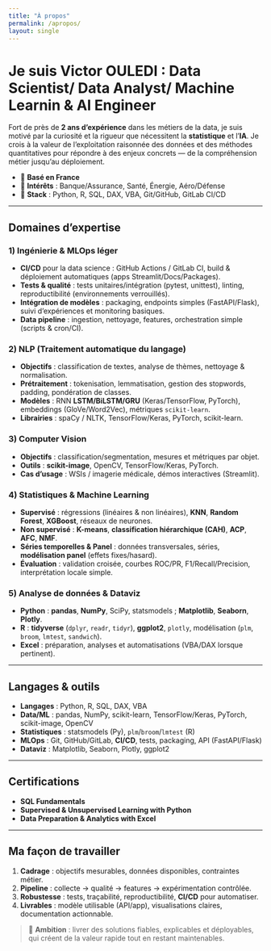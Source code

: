 ```yaml
---
title: "À propos"
permalink: /apropos/
layout: single
---
```


# Je suis Victor OULEDI : Data Scientist/ Data Analyst/ Machine Learnin & AI Engineer

Fort de près de **2 ans d’expérience** dans les métiers de la data, je suis motivé par la curiosité et la rigueur que nécessitent la **statistique** et l’**IA**. Je crois à la valeur de l’exploitation raisonnée des données et des méthodes quantitatives pour répondre à des enjeux concrets — de la compréhension métier jusqu’au déploiement.

- 📍 **Basé en France**
- 💼 **Intérêts** : Banque/Assurance, Santé, Énergie, Aéro/Défense
- 🧰 **Stack** : Python, R, SQL, DAX, VBA, Git/GitHub, GitLab CI/CD

---

## Domaines d’expertise

### 1) Ingénierie & MLOps léger
- **CI/CD** pour la data science : GitHub Actions / GitLab CI, build & déploiement automatiques (apps Streamlit/Docs/Packages).
- **Tests & qualité** : tests unitaires/intégration (pytest, unittest), linting, reproductibilité (environnements verrouillés).
- **Intégration de modèles** : packaging, endpoints simples (FastAPI/Flask), suivi d’expériences et monitoring basiques.
- **Data pipeline** : ingestion, nettoyage, features, orchestration simple (scripts & cron/CI).

### 2) NLP (Traitement automatique du langage)
- **Objectifs** : classification de textes, analyse de thèmes, nettoyage & normalisation.
- **Prétraitement** : tokenisation, lemmatisation, gestion des stopwords, padding, pondération de classes.
- **Modèles** : RNN **LSTM/BiLSTM/GRU** (Keras/TensorFlow, PyTorch), embeddings (GloVe/Word2Vec), métriques `scikit-learn`.
- **Librairies** : spaCy / NLTK, TensorFlow/Keras, PyTorch, scikit-learn.

### 3) Computer Vision
- **Objectifs** : classification/segmentation, mesures et métriques par objet.
- **Outils** : **scikit-image**, OpenCV, TensorFlow/Keras, PyTorch.
- **Cas d’usage** : WSIs / imagerie médicale, démos interactives (Streamlit).

### 4) Statistiques & Machine Learning
- **Supervisé** : régressions (linéaires & non linéaires), **KNN**, **Random Forest**, **XGBoost**, réseaux de neurones.
- **Non supervisé** : **K-means**, **classification hiérarchique (CAH)**, **ACP**, **AFC**, **NMF**.
- **Séries temporelles & Panel** : données transversales, séries, **modélisation panel** (effets fixes/hasard).
- **Évaluation** : validation croisée, courbes ROC/PR, F1/Recall/Precision, interprétation locale simple.

### 5) Analyse de données & Dataviz
- **Python** : **pandas**, **NumPy**, SciPy, statsmodels ; **Matplotlib**, **Seaborn**, **Plotly**.
- **R** : **tidyverse** (`dplyr`, `readr`, `tidyr`), **ggplot2**, `plotly`, modélisation (`plm`, `broom`, `lmtest`, `sandwich`).
- **Excel** : préparation, analyses et automatisations (VBA/DAX lorsque pertinent).

---

## Langages & outils

- **Langages** : Python, R, SQL, DAX, VBA  
- **Data/ML** : pandas, NumPy, scikit-learn, TensorFlow/Keras, PyTorch, scikit-image, OpenCV  
- **Statistiques** : statsmodels (Py), `plm`/`broom`/`lmtest` (R)  
- **MLOps** : Git, GitHub/GitLab, **CI/CD**, tests, packaging, API (FastAPI/Flask)  
- **Dataviz** : Matplotlib, Seaborn, Plotly, ggplot2

---

## Certifications

- **SQL Fundamentals**  
- **Supervised & Unsupervised Learning with Python**  
- **Data Preparation & Analytics with Excel**

---

## Ma façon de travailler

1. **Cadrage** : objectifs mesurables, données disponibles, contraintes métier.  
2. **Pipeline** : collecte → qualité → features → expérimentation contrôlée.  
3. **Robustesse** : tests, traçabilité, reproductibilité, **CI/CD** pour automatiser.  
4. **Livrables** : modèle utilisable (API/app), visualisations claires, documentation actionnable.

> 🎯 **Ambition** : livrer des solutions fiables, explicables et déployables, qui créent de la valeur rapide tout en restant maintenables.


